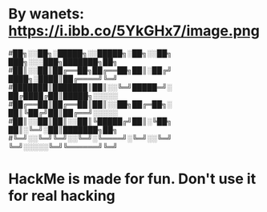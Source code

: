 # By wanets: https://i.ibb.co/5YkGHx7/image.png
#██╗░░██╗░█████╗░░█████╗░██╗░░██╗  ███╗░░░███╗███████╗██╗
#██║░░██║██╔══██╗██╔══██╗██║░██╔╝  ████╗░████║██╔════╝╚═╝
#███████║███████║██║░░╚═╝█████═╝░  ██╔████╔██║█████╗░░░░░
#██╔══██║██╔══██║██║░░██╗██╔═██╗░  ██║╚██╔╝██║██╔══╝░░░░░
#██║░░██║██║░░██║╚█████╔╝██║░╚██╗  ██║░╚═╝░██║███████╗██╗
#╚═╝░░╚═╝╚═╝░░╚═╝░╚════╝░╚═╝░░╚═╝  ╚═╝░░░░░╚═╝╚══════╝╚═╝
# HackMe is made for fun. Don't use it for real hacking
